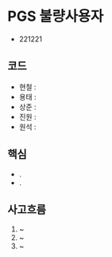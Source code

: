 # PGS 불량사용자
- 221221
## 코드
- 현철 : []()
- 용태 : []()
- 상준 : []()
- 진원 : []()
- 원석 : []()
## 핵심
- .
- .
## 사고흐름
1. ~
2. ~
3. ~